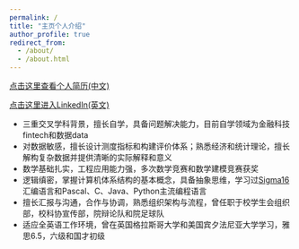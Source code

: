 ```yaml
---
permalink: /
title: "主页个人介绍"
author_profile: true
redirect_from: 
  - /about/
  - /about.html
---
```


  
[点击这里查看个人简历(中文)](https://upennftz.github.io/cv/)  

[点击这里进入LinkedIn(英文)](https://www.linkedin.com/in/tianzefei/)  


* 三重交叉学科背景，擅长自学，具备问题解决能力，目前自学领域为金融科技fintech和数据data
* 对数据敏感，擅长设计测度指标和构建评价体系；熟悉经济和统计理论，擅长解构复杂数据并提供清晰的实际解释和意义
* 数学基础扎实，工程应用能力强，多次数学竞赛和数学建模竞赛获奖
* 逻辑缜密，掌握计算机体系结构的基本概念，具备抽象思维，学习过[Sigma16](https://jtod.github.io/home/Sigma16/)汇编语言和Pascal、C、Java、Python主流编程语言
* 擅长汇报与沟通，合作与协调，熟悉组织架构与流程，曾任职于校学生会组织部，校科协宣传部，院辩论队和院足球队
* 适应全英语工作环境，曾在英国格拉斯哥大学和美国宾夕法尼亚大学学习，雅思6.5，六级和国才初级



